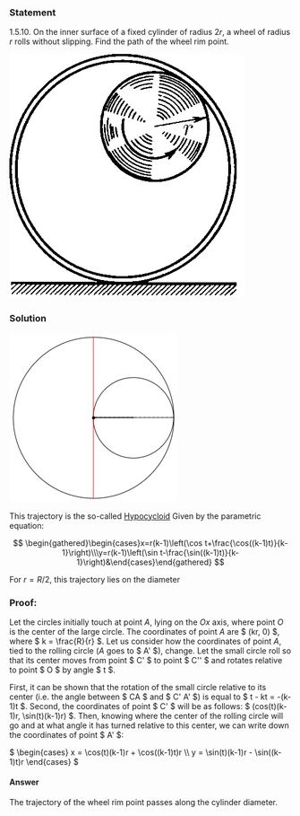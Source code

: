 ###  Statement

$1.5.10.$ On the inner surface of a fixed cylinder of radius $2r$, a wheel of radius $r$ rolls without slipping. Find the path of the wheel rim point.

![ For problem $1.5.10$ |420x435, 26%](../../img/1.5.10/statement.png)

### Solution

![ Construction of a hypocycloid at $r= \frac{R}{2}$ |300x300, 42%](../../img/1.5.10/01.gif)

This trajectory is the so-called [Hypocycloid](https://en.wikipedia.org/wiki/Hypocycloid) Given by the parametric equation:

$$
\begin{gathered}\begin{cases}x=r(k-1)\left(\cos t+\frac{\cos((k-1)t)}{k-1}\right)\\\y=r(k-1)\left(\sin t-\frac{\sin((k-1)t)}{k-1}\right)&\end{cases}\end{gathered}
$$

For $r= R/2$, this trajectory lies on the diameter

###  Proof:

Let the circles initially touch at point $A$, lying on the $Ox$ axis, where point $O$ is the center of the large circle. The coordinates of point $A$ are $ (kr, 0) $, where $ k = \frac{R}{r} $. Let us consider how the coordinates of point $A$, tied to the rolling circle ($A$ goes to $ A' $), change. Let the small circle roll so that its center moves from point $ C' $ to point $ C'' $ and rotates relative to point $ O $ by angle $ t $.

First, it can be shown that the rotation of the small circle relative to its center (i.e. the angle between $ CA $ and $ C' A' $) is equal to $ t - kt = -(k-1)t $. Second, the coordinates of point $ C' $ will be as follows: $ (cos(t)(k-1)r, \sin(t)(k-1)r) $. Then, knowing where the center of the rolling circle will go and at what angle it has turned relative to this center, we can write down the coordinates of point $ A' $:

$ \begin{cases} x = \cos(t)(k-1)r + \cos((k-1)t)r \\\ y = \sin(t)(k-1)r - \sin((k-1)t)r \end{cases} $

#### Answer

The trajectory of the wheel rim point passes along the cylinder diameter.